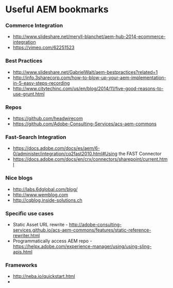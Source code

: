 # Useful AEM bookmarks


### Commerce Integration 
* http://www.slideshare.net/meryll-blanchet/aem-hub-2014-ecommerce-integration 
* https://vimeo.com/62251523

### Best Practices 
* http://www.slideshare.net/GabrielWalt/aem-bestpractices?related=1
* http://info.3sharecorp.com/how-to-blow-up-your-aem-implementation-in-5-easy-steps-recording
* http://www.citytechinc.com/us/en/blog/2014/11/five-good-reasons-to-use-grunt.html

### Repos 
* https://github.com/headwirecom
* https://github.com/Adobe-Consulting-Services/acs-aem-commons

### Fast-Search Integration
* https://docs.adobe.com/docs/es/aem/6-0/administer/integration/cq2fast2010.html#Using the FAST Connector
* https://docs.adobe.com/docs/en/crx/connectors/sharepoint/current.html

### Nice blogs
* http://labs.6dglobal.com/blog/
* http://www.wemblog.com
* http://cqblog.inside-solutions.ch

### Specific use cases
* Static Asset URL rewrite - http://adobe-consulting-services.github.io/acs-aem-commons/features/static-reference-rewriter.html
* Programmatically access AEM repo - https://helpx.adobe.com/experience-manager/using/using-sling-apis.html


### Frameworks
* http://neba.io/quickstart.html
* 
